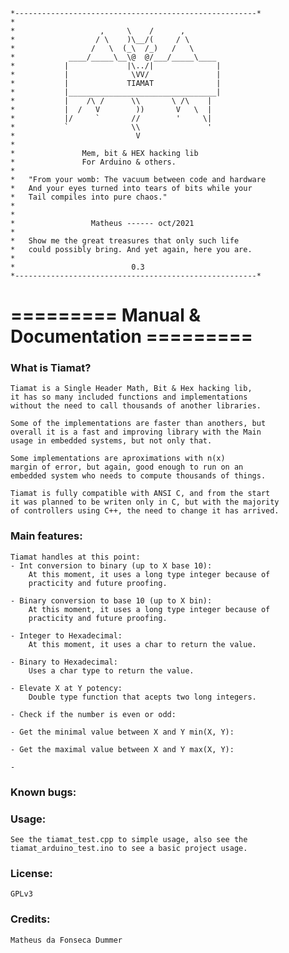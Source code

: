```
*------------------------------------------------------*
*                        
*                   ,     \    /      ,        
*                  / \    )\__/(     / \       
*                 /   \  (_\  /_)   /   \      
*            ____/_____\__\@  @/___/_____\____ 
*           |             |\../|              |
*           |              \VV/               |
*           |             TIAMAT              |
*           |_________________________________|
*           |    /\ /      \\       \ /\    | 
*           |  /   V        ))       V   \  | 
*           |/     `       //        '     \| 
*           `              \\               '
*                           V
*
*               Mem, bit & HEX hacking lib
*               For Arduino & others.
*
*   "From your womb: The vacuum between code and hardware
*   And your eyes turned into tears of bits while your
*   Tail compiles into pure chaos."
*   
*
*                 Matheus ------ oct/2021
*
*   Show me the great treasures that only such life 
*   could possibly bring. And yet again, here you are.
*   
*                          0.3
*------------------------------------------------------*
```

# ========= Manual & Documentation =========

### What is Tiamat?
    Tiamat is a Single Header Math, Bit & Hex hacking lib,
    it has so many included functions and implementations
    without the need to call thousands of another libraries.

    Some of the implementations are faster than anothers, but
    overall it is a fast and improving library with the Main
    usage in embedded systems, but not only that.

    Some implementations are aproximations with n(x)
    margin of error, but again, good enough to run on an
    embedded system who needs to compute thousands of things.

    Tiamat is fully compatible with ANSI C, and from the start
    it was planned to be writen only in C, but with the majority 
    of controllers using C++, the need to change it has arrived.

        



### Main features:

    Tiamat handles at this point:
    - Int conversion to binary (up to X base 10):
        At this moment, it uses a long type integer because of 
        practicity and future proofing.

    - Binary conversion to base 10 (up to X bin):
        At this moment, it uses a long type integer because of 
        practicity and future proofing.

    - Integer to Hexadecimal: 
        At this moment, it uses a char to return the value.

    - Binary to Hexadecimal:
        Uses a char type to return the value.

    - Elevate X at Y potency:
        Double type function that acepts two long integers.

    - Check if the number is even or odd:
        
    - Get the minimal value between X and Y min(X, Y):

    - Get the maximal value between X and Y max(X, Y):

    - 


### Known bugs:


### Usage:
    See the tiamat_test.cpp to simple usage, also see the tiamat_arduino_test.ino to see a basic project usage.
    

### License:
    GPLv3


### Credits:
    Matheus da Fonseca Dummer
    

